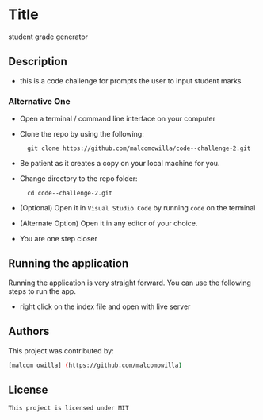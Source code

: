 

# Title
student grade generator 


## Description
- this is a code challenge for prompts the user to input student marks


### Alternative One

- Open a terminal / command line interface on your computer
- Clone the repo by using the following:

        git clone https://github.com/malcomowilla/code--challenge-2.git

- Be patient as it creates a copy on your local machine for you.
- Change directory to the repo folder:

        cd code--challenge-2.git
- (Optional) Open it in ``Visual Studio Code`` by running ``code`` on the terminal
 



- (Alternate Option) Open it in any editor of your choice.
-  You are one step closer 

## Running the application

Running the application is very straight forward. You can use the following steps to run the app.

- right click on the index file and open with live server


















## Authors

This project was contributed by:
```sh
[malcom owilla] (https://github.com/malcomowilla)

````


## License

```sh
This project is licensed under MIT
```